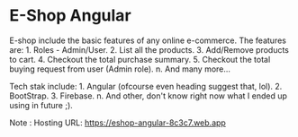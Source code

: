 # E-Shop Angular
E-shop include the basic features of any online e-commerce.
The features are:
	1. Roles - Admin/User.
	2. List all the products.
	3. Add/Remove products to cart.
	4. Checkout the total purchase summary.
	5. Checkout the total buying request from user (Admin role).
	n. And many more...

Tech stak include:
	1. Angular (ofcourse even heading suggest that, lol).
	2. BootStrap.
	3. Firebase.
	n. And other, don't know right now what I ended up using in future ;).


Note : Hosting URL: https://eshop-angular-8c3c7.web.app